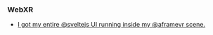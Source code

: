 ### WebXR

- [I got my entire @sveltejs UI running inside my @aframevr scene.](https://twitter.com/devonsbradley/status/1218339257586077696)
